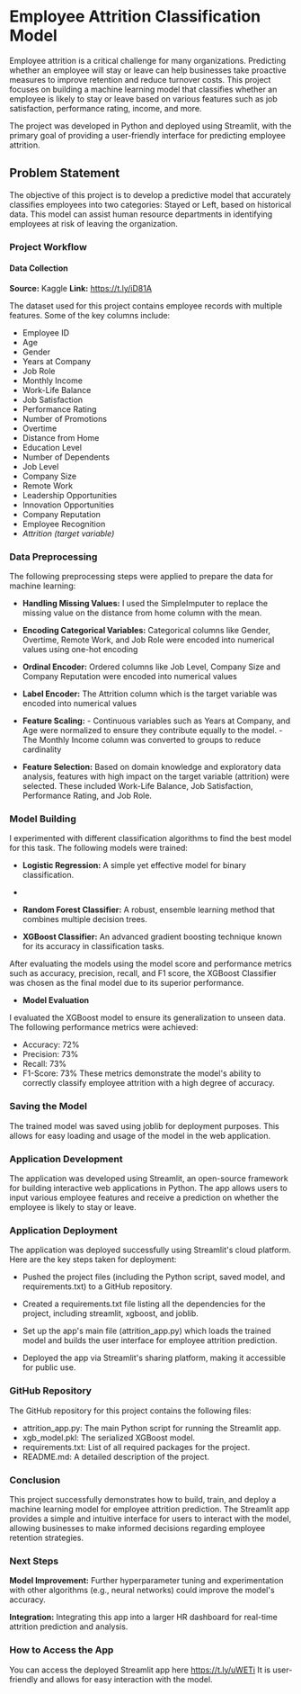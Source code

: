 # Employee Attrition Classification Model

Employee attrition is a critical challenge for many organizations. Predicting whether an employee will stay or leave can help businesses take proactive measures to improve retention and reduce turnover costs. This project focuses on building a machine learning model that classifies whether an employee is likely to stay or leave based on various features such as job satisfaction, performance rating, income, and more.

The project was developed in Python and deployed using Streamlit, with the primary goal of providing a user-friendly interface for predicting employee attrition.

## Problem Statement

The objective of this project is to develop a predictive model that accurately classifies employees into two categories: Stayed or Left, based on historical data. This model can assist human resource departments in identifying employees at risk of leaving the organization.

### Project Workflow

#### **Data Collection**

**Source:** Kaggle
**Link:** https://t.ly/iD81A

The dataset used for this project contains employee records with multiple features. Some of the key columns include:

- Employee ID
- Age
- Gender
- Years at Company
- Job Role
- Monthly Income
- Work-Life Balance
- Job Satisfaction
- Performance Rating
- Number of Promotions
- Overtime
- Distance from Home
- Education Level
- Number of Dependents
- Job Level
- Company Size
- Remote Work
- Leadership Opportunities
- Innovation Opportunities
- Company Reputation
- Employee Recognition
- _Attrition (target variable)_


### **Data Preprocessing**

The following preprocessing steps were applied to prepare the data for machine learning:

- **Handling Missing Values:**  I used the SimpleImputer to replace the missing value on the distance from home column with the mean.
  
- **Encoding Categorical Variables:** Categorical columns like Gender, Overtime, Remote Work, and Job Role were encoded into numerical values using one-hot encoding

- **Ordinal Encoder:** Ordered columns like Job Level, Company Size and Company Reputation were encoded into numerical values

- **Label Encoder:** The Attrition column which is the target variable was encoded into numerical values
  
- **Feature Scaling:**  - Continuous variables such as Years at Company, and Age were normalized to ensure they contribute equally to the model.
                        - The Monthly Income column was converted to groups to reduce cardinality
  
- **Feature Selection:** Based on domain knowledge and exploratory data analysis, features with high impact on the target variable (attrition) were selected. These included Work-Life Balance, Job Satisfaction, Performance Rating, and Job Role.


### **Model Building**

I experimented with different classification algorithms to find the best model for this task. The following models were trained:

- **Logistic Regression:** A simple yet effective model for binary classification.
- 
- **Random Forest Classifier:** A robust, ensemble learning method that combines multiple decision trees.
  
- **XGBoost Classifier:** An advanced gradient boosting technique known for its accuracy in classification tasks.
  
After evaluating the models using the model score and performance metrics such as accuracy, precision, recall, and F1 score, the XGBoost Classifier was chosen as the final model due to its superior performance.

- **Model Evaluation**
  
I evaluated the  XGBoost model to ensure its generalization to unseen data. The following performance metrics were achieved:

- Accuracy: 72%
- Precision: 73%
- Recall: 73%
- F1-Score: 73%
These metrics demonstrate the model's ability to correctly classify employee attrition with a high degree of accuracy.

### **Saving the Model**
The trained model was saved using joblib for deployment purposes. This allows for easy loading and usage of the model in the web application.

### **Application Development**
The application was developed using Streamlit, an open-source framework for building interactive web applications in Python. The app allows users to input various employee features and receive a prediction on whether the employee is likely to stay or leave.

### **Application Deployment**
The application was deployed successfully using Streamlit's cloud platform. Here are the key steps taken for deployment:

- Pushed the project files (including the Python script, saved model, and requirements.txt) to a GitHub repository.
  
- Created a requirements.txt file listing all the dependencies for the project, including streamlit, xgboost, and joblib.

- Set up the app's main file (attrition_app.py) which loads the trained model and builds the user interface for employee attrition prediction.
  
- Deployed the app via Streamlit's sharing platform, making it accessible for public use.
  
### **GitHub Repository**
The GitHub repository for this project contains the following files:

- attrition_app.py: The main Python script for running the Streamlit app.
- xgb_model.pkl: The serialized XGBoost model.
- requirements.txt: List of all required packages for the project.
- README.md: A detailed description of the project.

### **Conclusion**

This project successfully demonstrates how to build, train, and deploy a machine learning model for employee attrition prediction. The Streamlit app provides a simple and intuitive interface for users to interact with the model, allowing businesses to make informed decisions regarding employee retention strategies.

### **Next Steps**

**Model Improvement:** Further hyperparameter tuning and experimentation with other algorithms (e.g., neural networks) could improve the model's accuracy.

**Integration:** Integrating this app into a larger HR dashboard for real-time attrition prediction and analysis.

### **How to Access the App**
You can access the deployed Streamlit app here https://t.ly/uWETi It is user-friendly and allows for easy interaction with the model.
